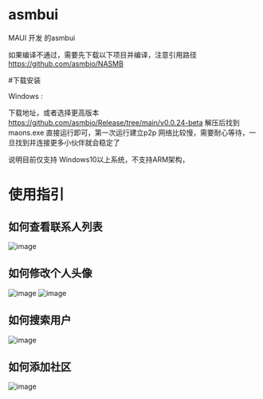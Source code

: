 # asmbui
MAUI 开发 的asmbui 

如果编译不通过，需要先下载以下项目并编译，注意引用路径
https://github.com/asmbio/NASMB

#下载安装

Windows :

 下载地址，或者选择更高版本 https://github.com/asmbio/Release/tree/main/v0.0.24-beta
 解压后找到 maons.exe 直接运行即可，第一次运行建立p2p 网络比较慢，需要耐心等待，一旦找到并连接更多小伙伴就会稳定了

 说明目前仅支持 Windows10以上系统，不支持ARM架构，

# 使用指引

## 如何查看联系人列表

![image](https://github.com/asmbio/Release/assets/9838830/86eb94dd-f23b-4345-ab3f-755d11f2b2ee)

## 如何修改个人头像

![image](https://github.com/asmbio/Maons/assets/9838830/3af06733-4fa7-4c33-9173-bbe0f918957a)
![image](https://github.com/asmbio/Maons/assets/9838830/763d928b-9789-41d0-b5aa-a9641712d1b6)

## 如何搜索用户
![image](https://github.com/asmbio/Maons/assets/9838830/a9943b98-0b2c-41ee-89e5-d36496aa99f8)
## 如何添加社区

![image](https://github.com/asmbio/Maons/assets/9838830/228db8a6-cda3-4eb5-9efe-e7f730a5916c)

